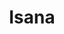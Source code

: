 ---
layout: place
title: "Isana"
permalink: /hawaii/kihei/isana.html
stateAbbr: HI
stateName: Hawaii
cityName: Kihei
place_id: ChIJwWI08EzQVHkRo9lFVIJDmYo
photos:
  - name: >-
      places/ChIJwWI08EzQVHkRo9lFVIJDmYo/photos/AeeoHcLq6-5leDWuAXrIl8-zGrOWPrBWeeyjXnW1_kP_mq7lATEoBx65gyMfxLpzjuLPgajFyGDUrI8qKtm7Xm4SRdtg-z46xG_xceTrFSGQG6JgcaOlutyG75CvHXzLcU_tSMUU2QX4IU0q1PAL6ArJS7Qot_GaXQ91A0G-nyZUCrKOoNez9g8svNawWkt8WF_uwTmmom4DMOOoFaK-xUAy4QGUCLH5A0-Et17t_GHuW1gXZvj1A_3vGaPSauaAIx6TxTlVB1wy2_3bJ5GgGJjM8kwrR8grlyXTE13eogGKZVg
    widthPx: 4752
    heightPx: 3168
    authorAttributions:
      - displayName: Isana
        uri: https://maps.google.com/maps/contrib/115296650746188880246
        photoUri: >-
          https://lh3.googleusercontent.com/a-/ALV-UjVyj6QUhX13ksaeLHFVrjInnKXtAKD7P4eDwoaA9QJQ9KPfqQ=s100-p-k-no-mo
    flagContentUri: >-
      https://www.google.com/local/imagery/report/?cb_client=maps_api_places.places_api&image_key=!1e10!2sAF1QipO39DSvcDhQZKt94kJTMNefe2xc2ZK9diwZs_M&hl=en-US
    googleMapsUri: >-
      https://www.google.com/maps/place//data=!3m4!1e2!3m2!1sAF1QipO39DSvcDhQZKt94kJTMNefe2xc2ZK9diwZs_M!2e10!4m2!3m1!1s0x7954d04cf03462c1:0x8a9943825445d9a3
  - name: >-
      places/ChIJwWI08EzQVHkRo9lFVIJDmYo/photos/AeeoHcKmwVE-3uqyVaY3BUkigQGzUQvjy3ndw0ZQenWhgh0LhxmOI_s5P_Bk7vyvP95Q8X1fGOdkCRcyDXHhoTny8IlRuZ4-GGeLMi45Ggh5sgvceXe8O1k4pMOpxmSED5MEgHzanrJX_d_wXs_NyVKs-lzCiKcbGXEtGPnuhBRmeq36wKVRvgaLXrC_1e1kotjtWtzSksQVcMSnwnFMNYgJ1FwqVM3-s2D392OW6XIVdLlRlCVaytZVy4V9iMnvMxActpERSqSK2ITB__po_qavfQnhLx2zYfNkgTIMq3ddj8Q
    widthPx: 640
    heightPx: 640
    authorAttributions:
      - displayName: Isana
        uri: https://maps.google.com/maps/contrib/115296650746188880246
        photoUri: >-
          https://lh3.googleusercontent.com/a-/ALV-UjVyj6QUhX13ksaeLHFVrjInnKXtAKD7P4eDwoaA9QJQ9KPfqQ=s100-p-k-no-mo
    flagContentUri: >-
      https://www.google.com/local/imagery/report/?cb_client=maps_api_places.places_api&image_key=!1e10!2sAF1QipPxjXld9OPt3KZv94TiTb1A2fWcYrWOS0nWJYo&hl=en-US
    googleMapsUri: >-
      https://www.google.com/maps/place//data=!3m4!1e2!3m2!1sAF1QipPxjXld9OPt3KZv94TiTb1A2fWcYrWOS0nWJYo!2e10!4m2!3m1!1s0x7954d04cf03462c1:0x8a9943825445d9a3
  - name: >-
      places/ChIJwWI08EzQVHkRo9lFVIJDmYo/photos/AeeoHcLQ9PSKaoXyYLbJUKiNhsc3wsYWDVaA1TO018B99-U0fQ1GEz718jMtN7CqZPBnwH9Z4EGUNnmxZMGKMCPq7j6j59Owq9QJA0npxyzxrrQWawMee3yeglnTPfL7oNu-nDmVVyqjnTBlIkLGpPl68OdNEl7RfcQhzxWa_LafMjZAHFkKJg8UVYaApgk2ejtfFQRvSjl1DSuvuLoKd08reHBVD4IsmoC96OJlOIGcc8KlU5fwjctpF9ytswoZs39Af7kfxD4xhEKnbT10AN7pDHBOBFEZSMX_mDQm9AoEUlVnFh_JHRjuA5Lsk4kJ2t5CmpEFBEfepfRuGpnDE6adAq1AgxPBwSjKAnZ1QGhMir3XjgvU9VfmqaKnndwt3e0mrVI5UaO8q5FuUQvHCmyHf20BZZD2DrzPosPyEPK4xKjRPQ
    widthPx: 3024
    heightPx: 4032
    authorAttributions:
      - displayName: Ant Warinlada
        uri: https://maps.google.com/maps/contrib/110537671806499112794
        photoUri: >-
          https://lh3.googleusercontent.com/a-/ALV-UjX5zMnP4XaueiTifTDpSgKrkcXx0tTNaYKQwrssHIaoIPylMILS=s100-p-k-no-mo
    flagContentUri: >-
      https://www.google.com/local/imagery/report/?cb_client=maps_api_places.places_api&image_key=!1e10!2sCIHM0ogKEICAgMDIi83UXg&hl=en-US
    googleMapsUri: >-
      https://www.google.com/maps/place//data=!3m4!1e2!3m2!1sCIHM0ogKEICAgMDIi83UXg!2e10!4m2!3m1!1s0x7954d04cf03462c1:0x8a9943825445d9a3
  - name: >-
      places/ChIJwWI08EzQVHkRo9lFVIJDmYo/photos/AeeoHcIBDvR3ZcWyhU5h_LF1FrcEH6Y3FwaabmZZyVjHtzb20qeyCjefsVFPU48gROUf7l-JfwkCd5NBiUhy-6rWe1onfiTaFuXwbJFJo6wWFGxlFRXKDPUv2-n3WuYRr0ptLZXeu_jdD_vBf8dYl0-I4dE_hbMfxcx8jY3M_srQs0A2Nd7LvFSSL4SuFbWLqRJ-ztWPKT1ZomtcJ4_J_a0cZHaKZhdxQYwmLjhoXjzxQqQR7jz6U9BhFec-eOklpXmxXLqoC--xDX3Je5HkwDssBvxvFDwv5xSgIWn7EaTt19Xbjf5TnbRHIT725iJcz-1PSx77MhNcNxtjcN--JBNBJ3BlcI1m5SYDgO8Po16ozxiG42uQ7zTiI9FWMvGCRSEBckbqSgneSMQVNQzVmpXcNrVUkCiTCl6uXGdlMV78LG_bEg
    widthPx: 3792
    heightPx: 2093
    authorAttributions:
      - displayName: Rainelle L
        uri: https://maps.google.com/maps/contrib/105270852154722041050
        photoUri: >-
          https://lh3.googleusercontent.com/a-/ALV-UjXeYjQsUZzv-uaan2-FcB_thx3xOnEmMFoUCp9QkoUtZVO5XnqFyA=s100-p-k-no-mo
    flagContentUri: >-
      https://www.google.com/local/imagery/report/?cb_client=maps_api_places.places_api&image_key=!1e10!2sCIHM0ogKEICAgID76KmiSw&hl=en-US
    googleMapsUri: >-
      https://www.google.com/maps/place//data=!3m4!1e2!3m2!1sCIHM0ogKEICAgID76KmiSw!2e10!4m2!3m1!1s0x7954d04cf03462c1:0x8a9943825445d9a3
  - name: >-
      places/ChIJwWI08EzQVHkRo9lFVIJDmYo/photos/AeeoHcKiVCmKIjJJypK5ispIz0qyRvZW_1Cct8sexGg2t1LcUwGbzyzq_e51V_tjULpYfwhJ6VPaa6fkT_bhu2Gs6GWswpoimOWdVENgYrgE1lRSyGRGXx_A5LVmGEOt00OWLK61hjS7RVA4GS67A360lUVaFdslceraZcgx183-6_BcAiaMiz17VRsfdGRArM88K57KrQtYJs1L0OMe2kAoeNPNbQvDR9mtVNNmckHje2X5I10znZYbN5kYiYgXqu5CaKzzrpH8nK829KFF8k8lyNzAJOm_wNrv2poq4_PC-DrBLPWCNqv7btufMcHF0rjpOx7jj7bzYPPYXDq3n3Ok-EmB_HfUZdHPRTc_y1HNbPq2Ip_dwGkVkfocY_xjXkG-1hPrZXVPcHq1yHd33E0eMFnKd2yjKqT5NtfDqIDr4_6WIA
    widthPx: 3641
    heightPx: 3000
    authorAttributions:
      - displayName: Stephen Olsen
        uri: https://maps.google.com/maps/contrib/106120604028547246339
        photoUri: >-
          https://lh3.googleusercontent.com/a-/ALV-UjXiqrvsZdRf6ivij3KT4xQTislYyJYEeM0LfW9yGyi1ssajLaV4Og=s100-p-k-no-mo
    flagContentUri: >-
      https://www.google.com/local/imagery/report/?cb_client=maps_api_places.places_api&image_key=!1e10!2sCIHM0ogKEICAgIDP_cjCCA&hl=en-US
    googleMapsUri: >-
      https://www.google.com/maps/place//data=!3m4!1e2!3m2!1sCIHM0ogKEICAgIDP_cjCCA!2e10!4m2!3m1!1s0x7954d04cf03462c1:0x8a9943825445d9a3
  - name: >-
      places/ChIJwWI08EzQVHkRo9lFVIJDmYo/photos/AeeoHcKdaPjv9SZPk1UotbhDLjb-iSyH1xY4dfX-4Ufa6g0lzRPwIUo0RL1mq_KyRykQ075sF5he-8CE610TgvI9zTeEcq2CVA-HHqw9eASyMn2VRqsIJdPEzlrArGlumdwNaWssCETLe4V8ezHa958a-NzozdxCPEtHxJxPtUDKiu42PLQ4Xp8Z_nXx4XvQd__1CKpRFB0zOWkBxBV1wqrCILcj9QWR4F0g3Y01fb7ZkdQ1Qe9GBESpZ11Jk1hPMM0xIdJJ3gmSUpGCyEi_YGtAu0vEzCuIX6ORoS4Stuo_G5gjooidboEBMjsIVA-9_FIqI_fuGYDC9-9UtxeRA5pIffo13AQpaqIvMUeWt7KDwE5pFV7UaZbrM3r_pUjqbbJ4ETAqx_VmzJQuoVuDUjen2VWa0aJfK6gXAVxOpKkY5hAlSH-hPqM2GGP7ZeebVLeJ
    widthPx: 4080
    heightPx: 3060
    authorAttributions:
      - displayName: Jessica Edwards
        uri: https://maps.google.com/maps/contrib/105517362066516717557
        photoUri: >-
          https://lh3.googleusercontent.com/a/ACg8ocK_zCo5-lhdJB6zNFRp53cAdaMfo_PRMYMCcoW7lUTMKyXGMw=s100-p-k-no-mo
    flagContentUri: >-
      https://www.google.com/local/imagery/report/?cb_client=maps_api_places.places_api&image_key=!1e10!2sCIABIhADycTjvjZmzGfLvK8AAfBk&hl=en-US
    googleMapsUri: >-
      https://www.google.com/maps/place//data=!3m4!1e2!3m2!1sCIABIhADycTjvjZmzGfLvK8AAfBk!2e10!4m2!3m1!1s0x7954d04cf03462c1:0x8a9943825445d9a3
  - name: >-
      places/ChIJwWI08EzQVHkRo9lFVIJDmYo/photos/AeeoHcJJ5ZxabKD2fr4QNw08cv_AgBxEBsMl9vAQRdEy4t7TtjFGCdIb6K6Xp7V96TWr-QokVrzorKScmveRuebW75Iethw1OBpVUlNsz2aE7ktUNcovePW7Q6wzpLu1wqhkGc6yxdv9GPP7RRfBn4FUnbZeGV8rw8HpSwh8VzTTt5f7vJzSxDf389452y5ikMt6aJXgZJgqhG938ymINGx7pjYKdfBrWFD1vCWljpTMUfxjlqKjrQ2RmRCn_xjoXZL5yCMIiJTpniUjI1k_eHmivY19XPcJKtwdwislPNY6KHjQOOCmEHrowy_JI2_ZDk3LLGy6tpg09T565N7KrFkPgQU6Mm4uJndyXTn2YkNWMhKrYtUgJNWusY77zeUc_FXfs8kJkzHboZvOq5h_4JI1MTM-Be0UZz8p5-ml-0LGiR5fZeYE
    widthPx: 3024
    heightPx: 4032
    authorAttributions:
      - displayName: andfau P
        uri: https://maps.google.com/maps/contrib/113289066722539302946
        photoUri: >-
          https://lh3.googleusercontent.com/a/ACg8ocKxq43WgyzHYVGH6fN_w9uiBjbAUxfYmTNEDYVIQSH0oP0p3g=s100-p-k-no-mo
    flagContentUri: >-
      https://www.google.com/local/imagery/report/?cb_client=maps_api_places.places_api&image_key=!1e10!2sCIHM0ogKEICAgMCgvJrlygE&hl=en-US
    googleMapsUri: >-
      https://www.google.com/maps/place//data=!3m4!1e2!3m2!1sCIHM0ogKEICAgMCgvJrlygE!2e10!4m2!3m1!1s0x7954d04cf03462c1:0x8a9943825445d9a3
  - name: >-
      places/ChIJwWI08EzQVHkRo9lFVIJDmYo/photos/AeeoHcLIwdpOwX5N5AkzrGKYz2F7T6zLdQACC9ybaedU-l_DMmmHVno1_QPckttke8s2k9o618MkEUon_D7NXW5wgm8z4sNQvoo8mIUdcTBat5oQeY4xugdKmfrXC4_XvA3lD5Sh88-umoaDVMRa3EDEPnOVV6wYOZIGyJEE2ortUQ5thShLTBv72lFRNatiKrN7h3ZE1tcu6prMsZpMV38Th-5KsuV74bfRQoCrGcUDNmUpJgTX1xetmbjzCU6z6xadOwVVqGAPDt48Ci13POiqH-gVydmrV1Y0jnvfxP2-93Ki1LRIuGYFqvbYNOL1_pG6po28vLI-tY9X6zGNqF4c9-Ka04bZEwFK1gf9CFIYOiEF-7wVwe4iQpJitSb4DKriy5Njsq7xV3QDUW1Sms6aSHT5KIhGlxmuEqcPjil2E2tugMpP
    widthPx: 4032
    heightPx: 3024
    authorAttributions:
      - displayName: Mindy Ramirez
        uri: https://maps.google.com/maps/contrib/104283788650041619766
        photoUri: >-
          https://lh3.googleusercontent.com/a/ACg8ocK0VaDimJ6sGhuih081Hc6PMMXOLMaMrYQWQaxCX8z-Ng_CDA=s100-p-k-no-mo
    flagContentUri: >-
      https://www.google.com/local/imagery/report/?cb_client=maps_api_places.places_api&image_key=!1e10!2sCIHM0ogKEICAgIDnnomEuwE&hl=en-US
    googleMapsUri: >-
      https://www.google.com/maps/place//data=!3m4!1e2!3m2!1sCIHM0ogKEICAgIDnnomEuwE!2e10!4m2!3m1!1s0x7954d04cf03462c1:0x8a9943825445d9a3
  - name: >-
      places/ChIJwWI08EzQVHkRo9lFVIJDmYo/photos/AeeoHcKVOwy44nc5K-ltFTD8e7Hs6S7DMTK5yiK3TVk4HFvc726t_1rMZP6quyy-kadHP-0OxS4sl00aPT4iTBJmNfoJ5ZAbJAQIlez7EXir49qq7iQCMRyhGbt3DGz3Zo8aoLjxJXx1HIoEjT8ApNxXDqyzs02seRGwz9uw1NsNJ7T32H0QOk2OBIzsSpQLzRcONefCo2tRAHKl253xltjbf4dOKp5gIyvNImiNR-MJ5XecHHPrH3UpcAwaVll90LG_vA8L816NqMBS0NgCloSFtsK0eFOJeFCysizM3OmXUEU3NK8Zz-itl5A91BAancLG_eVUT6Y0_OW2pCvdOiS4ekGkQ6CP8zoT5rqwXTTv4b7h18wdlrvJZiL5scg4j5m4RmmuSUVrFbm_JRTCxi6FkYxM206tj05e35XTehvaGPNGcjTY
    widthPx: 3024
    heightPx: 4032
    authorAttributions:
      - displayName: Mindy Ramirez
        uri: https://maps.google.com/maps/contrib/104283788650041619766
        photoUri: >-
          https://lh3.googleusercontent.com/a/ACg8ocK0VaDimJ6sGhuih081Hc6PMMXOLMaMrYQWQaxCX8z-Ng_CDA=s100-p-k-no-mo
    flagContentUri: >-
      https://www.google.com/local/imagery/report/?cb_client=maps_api_places.places_api&image_key=!1e10!2sCIHM0ogKEICAgIDnnomEpwE&hl=en-US
    googleMapsUri: >-
      https://www.google.com/maps/place//data=!3m4!1e2!3m2!1sCIHM0ogKEICAgIDnnomEpwE!2e10!4m2!3m1!1s0x7954d04cf03462c1:0x8a9943825445d9a3
  - name: >-
      places/ChIJwWI08EzQVHkRo9lFVIJDmYo/photos/AeeoHcIZExGjLxA3DMUS7vp8lRo0Pz3cfUwK6hsgYbo7I5Zz5UwNqH6s8GktasKV-dGH4pUTVE6vbqep_8xq6YyOf_tbyl02AKolQjJUZwqbd4HGpXikHkNM2kZIG39SDJZAbyBcNdPfUI5i-gJ7X_lchLlSnoqOj78nhNATcAQrzpHrLDJBq2655o6Z7_eIcwt2PmH1JOweTP_yQcBo51bpOW0Tg2hSzeXsZPgqTHMRGAt-hS1VDqAkFZrCaiSBaFyrjzwgieDTWMeo09AnmMmjayDdKhPxSszEcKqhxjPYkl5mVQy0spC4VYGqeQrygyqarmtGYBDRZm-aZ175tTT5qxup5blq4hF8Vl-orv_OyueYaEZnMO6UwP40Zpz6-w5fz2pe_tHIfwfmSmyohKJmaA64Ct6hbdS18pJwX0tpujxJUC-Z
    widthPx: 3024
    heightPx: 4032
    authorAttributions:
      - displayName: stéphane Campagna
        uri: https://maps.google.com/maps/contrib/116356841134390412970
        photoUri: >-
          https://lh3.googleusercontent.com/a/ACg8ocJAr58EbCJAXsPKh3KxTpdM_CArd6OKC9Qd6BwosieXlPhjmCU=s100-p-k-no-mo
    flagContentUri: >-
      https://www.google.com/local/imagery/report/?cb_client=maps_api_places.places_api&image_key=!1e10!2sCIHM0ogKEICAgIDrwq-bsQE&hl=en-US
    googleMapsUri: >-
      https://www.google.com/maps/place//data=!3m4!1e2!3m2!1sCIHM0ogKEICAgIDrwq-bsQE!2e10!4m2!3m1!1s0x7954d04cf03462c1:0x8a9943825445d9a3
address: 515 S Kihei Rd STE C3, Kihei, HI 96753, USA
street: 515 S Kihei Rd STE C3
city: Kihei
state: HI
zip: '96753'
country: USA
neighborhood: null
latitude: '20.769947'
longitude: '-156.458835'
accessibility_options:
  wheelchairAccessibleParking: true
  wheelchairAccessibleEntrance: true
  wheelchairAccessibleRestroom: true
  wheelchairAccessibleSeating: true
business_status: OPERATIONAL
name: Isana
google_maps_links:
  directionsUri: >-
    https://www.google.com/maps/dir//''/data=!4m7!4m6!1m1!4e2!1m2!1m1!1s0x7954d04cf03462c1:0x8a9943825445d9a3!3e0
  placeUri: https://maps.google.com/?cid=9987087875709458851
  writeAReviewUri: >-
    https://www.google.com/maps/place//data=!4m3!3m2!1s0x7954d04cf03462c1:0x8a9943825445d9a3!12e1
  reviewsUri: >-
    https://www.google.com/maps/place//data=!4m4!3m3!1s0x7954d04cf03462c1:0x8a9943825445d9a3!9m1!1b1
  photosUri: >-
    https://www.google.com/maps/place//data=!4m3!3m2!1s0x7954d04cf03462c1:0x8a9943825445d9a3!10e5
primary_type: Seafood Restaurant
opening_hours:
  regular: null
  current: null
secondary_opening_hours:
  regular:
    weekdayDescriptions: null
    type: null
  current:
    weekdayDescriptions: null
    type: null
phone: (808) 874-5700
price_level: PRICE_LEVEL_MODERATE
price_range: null
rating: '4.5'
rating_count: 1017
website: http://www.isanarestaurant.net/
description: null
reviews: null
parking_options: null
payment_options: null
allow_dogs: null
curbside_pickup: null
delivery: null
dine_in: null
good_for_children: null
good_for_groups: null
good_for_sports: null
live_music: null
menu_for_children: null
outdoor_seating: null
reservable: null
restroom: null
serves_beer: null
serves_breakfast: null
serves_brunch: null
serves_cocktails: null
serves_coffee: null
serves_dinner: null
serves_dessert: null
serves_lunch: null
serves_vegetarian_food: null
serves_wine: null
takeout: null

---